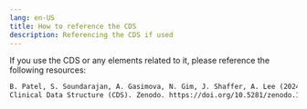 ```yaml
---
lang: en-US
title: How to reference the CDS
description: Referencing the CDS if used
---
```


If you use the CDS or any elements related to it, please reference the following resources:

```html
B. Patel, S. Soundarajan, A. Gasimova, N. Gim, J. Shaffer, A. Lee (2024).
Clinical Data Structure (CDS). Zenodo. https://doi.org/10.5281/zenodo.14043020
```
